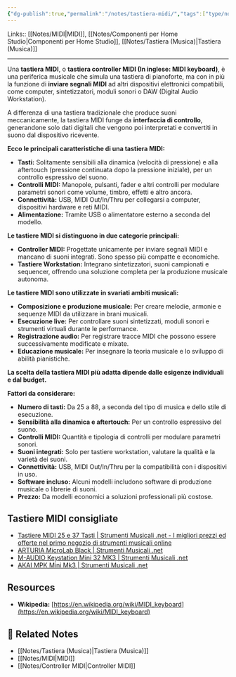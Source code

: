 ```yaml
---
{"dg-publish":true,"permalink":"/notes/tastiera-midi/","tags":["type/note"]}
---
```


Links:: [[Notes/MIDI\|MIDI]], [[Notes/Componenti per Home Studio\|Componenti per Home Studio]], [[Notes/Tastiera (Musica)\|Tastiera (Musica)]]

---
Una **tastiera MIDI**, o **tastiera controller MIDI (In inglese: MIDI keyboard)**, è una periferica musicale che simula una tastiera di pianoforte, ma con in più la funzione di **inviare segnali MIDI** ad altri dispositivi elettronici compatibili, come computer, sintetizzatori, moduli sonori o DAW (Digital Audio Workstation).

A differenza di una tastiera tradizionale che produce suoni meccanicamente, la tastiera MIDI funge da **interfaccia di controllo**, generandone solo dati digitali che vengono poi interpretati e convertiti in suono dal dispositivo ricevente.

**Ecco le principali caratteristiche di una tastiera MIDI:**

- **Tasti:** Solitamente sensibili alla dinamica (velocità di pressione) e alla aftertouch (pressione continuata dopo la pressione iniziale), per un controllo espressivo del suono.
- **Controlli MIDI:** Manopole, pulsanti, fader e altri controlli per modulare parametri sonori come volume, timbro, effetti e altro ancora.
- **Connettività:** USB, MIDI Out/In/Thru per collegarsi a computer, dispositivi hardware e reti MIDI.
- **Alimentazione:** Tramite USB o alimentatore esterno a seconda del modello.

**Le tastiere MIDI si distinguono in due categorie principali:**

- **Controller MIDI:** Progettate unicamente per inviare segnali MIDI e mancano di suoni integrati. Sono spesso più compatte e economiche.
- **Tastiere Workstation:** Integrano sintetizzatori, suoni campionati e sequencer, offrendo una soluzione completa per la produzione musicale autonoma.

**Le tastiere MIDI sono utilizzate in svariati ambiti musicali:**

- **Composizione e produzione musicale:** Per creare melodie, armonie e sequenze MIDI da utilizzare in brani musicali.
- **Esecuzione live:** Per controllare suoni sintetizzati, moduli sonori e strumenti virtuali durante le performance.
- **Registrazione audio:** Per registrare tracce MIDI che possono essere successivamente modificate e mixate.
- **Educazione musicale:** Per insegnare la teoria musicale e lo sviluppo di abilità pianistiche.

**La scelta della tastiera MIDI più adatta dipende dalle esigenze individuali e dal budget.**

**Fattori da considerare:**

- **Numero di tasti:** Da 25 a 88, a seconda del tipo di musica e dello stile di esecuzione.
- **Sensibilità alla dinamica e aftertouch:** Per un controllo espressivo del suono.
- **Controlli MIDI:** Quantità e tipologia di controlli per modulare parametri sonori.
- **Suoni integrati:** Solo per tastiere workstation, valutare la qualità e la varietà dei suoni.
- **Connettività:** USB, MIDI Out/In/Thru per la compatibilità con i dispositivi in uso.
- **Software incluso:** Alcuni modelli includono software di produzione musicale o librerie di suoni.
- **Prezzo:** Da modelli economici a soluzioni professionali più costose.


## Tastiere MIDI consigliate

- [Tastiere MIDI 25 e 37 Tasti | Strumenti Musicali .net - I migliori prezzi ed offerte nel primo negozio di strumenti musicali online](https://www.strumentimusicali.net/default.php/cPath/50_144_456/tastiere-midi/tastiere-midi-25-e-37-tasti.html)
- [ARTURIA MicroLab Black | Strumenti Musicali .net](https://www.strumentimusicali.net/product_info.php/products_id/98332/arturia-microlab-black.html)
- [M-AUDIO Keystation Mini 32 MK3 | Strumenti Musicali .net](https://www.strumentimusicali.net/product_info.php/products_id/79271/m-audio-keystation-mini-32-mk3.html)
- [AKAI MPK Mini Mk3 | Strumenti Musicali .net](https://www.strumentimusicali.net/product_info.php/products_id/121234/akai-mpk-mini-mk3.html?keywords=mpk+mini)


## Resources

- **Wikipedia:** [https://en.wikipedia.org/wiki/MIDI_keyboard](https://en.wikipedia.org/wiki/MIDI_keyboard)



## 🔗 Related Notes

- [[Notes/Tastiera (Musica)\|Tastiera (Musica)]]
- [[Notes/MIDI\|MIDI]]
- [[Notes/Controller MIDI\|Controller MIDI]]
